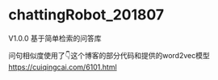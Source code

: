 # chattingRobot_201807
V1.0.0 基于简单检索的问答库

问句相似度使用了👇这个博客的部分代码和提供的word2vec模型
https://cuiqingcai.com/6101.html
